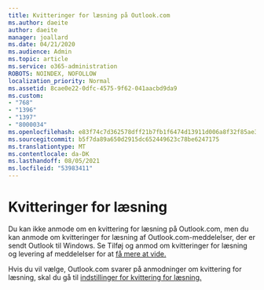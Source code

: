 ```yaml
---
title: Kvitteringer for læsning på Outlook.com
ms.author: daeite
author: daeite
manager: joallard
ms.date: 04/21/2020
ms.audience: Admin
ms.topic: article
ms.service: o365-administration
ROBOTS: NOINDEX, NOFOLLOW
localization_priority: Normal
ms.assetid: 8cae0e22-0dfc-4575-9f62-041aacbd9da9
ms.custom:
- "768"
- "1396"
- "1397"
- "8000034"
ms.openlocfilehash: e83f74c7d362578dff21b7fb1f6474d13911d006a8f32f85ae30bce73bf8fd52
ms.sourcegitcommit: b5f7da89a650d2915dc652449623c78be6247175
ms.translationtype: MT
ms.contentlocale: da-DK
ms.lasthandoff: 08/05/2021
ms.locfileid: "53983411"
---
```

# <a name="read-receipts"></a>Kvitteringer for læsning

Du kan ikke anmode om en kvittering for læsning på Outlook.com, men du kan anmode om kvitteringer for læsning af Outlook.com-meddelelser, der er sendt Outlook til Windows. Se Tilføj og anmod om kvitteringer for læsning og levering af meddelelser for at [få mere at vide.](https://support.office.com/article/a34bf70a-4c2c-4461-b2a1-12e4a7a92141?wt.mc_id=Office_Outlook_com_Alchemy)
  
Hvis du vil vælge, Outlook.com svarer på anmodninger om kvittering for læsning, skal du gå til [indstillinger for kvittering for læsning.](https://outlook.live.com/mail/options/mail/handling/readReceipts)
